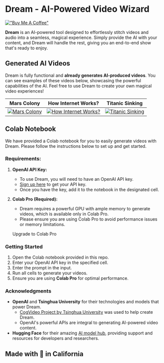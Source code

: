 Dream - AI-Powered Video Wizard
===============================

[!["Buy Me A Coffee"](https://www.buymeacoffee.com/assets/img/custom_images/orange_img.png)](https://www.buymeacoffee.com/achint08)

**Dream** is an AI-powered tool designed to effortlessly stitch videos and audio into a seamless, magical experience. Simply provide the AI with your content, and Dream will handle the rest, giving you an end-to-end show that's ready to enjoy.

Generated AI Videos
-------------------

Dream is fully functional and **already generates AI-produced videos**. You can see examples of these videos below, showcasing the powerful capabilities of the AI. Feel free to use Dream to create your own magical video experiences!

| Mars Colony | How Internet Works? | Titanic Sinking |
|--------|--------|--------|
| [![Mars Colony](https://img.youtube.com/vi/IGXhbMyBAoE/0.jpg)](https://www.youtube.com/watch?v=IGXhbMyBAoE) | [![How Internet Works?](https://img.youtube.com/vi/qYlfVug500c/0.jpg)](https://www.youtube.com/watch?v=qYlfVug500c) | [![Titanic Sinking](https://img.youtube.com/vi/q0KElpWHT3g/0.jpg)](https://www.youtube.com/watch?v=q0KElpWHT3g) |


Colab Notebook
--------------

We have provided a Colab notebook for you to easily generate videos with Dream. Please follow the instructions below to set up and get started.

### Requirements:

1.  **OpenAI API Key:**

    -   To use Dream, you will need to have an OpenAI API key.
    -   [Sign up here](https://beta.openai.com/signup) to get your API key.
    -   Once you have the key, add it to the notebook in the designated cell.
      

2.  **Colab Pro (Required):**

    -   Dream requires a powerful GPU with ample memory to generate videos, which is available only in Colab Pro.
    -   Please ensure you are using Colab Pro to avoid performance issues or memory limitations.

    Upgrade to Colab Pro

### Getting Started

1.  Open the Colab notebook provided in this repo.
2.  Enter your OpenAI API key in the specified cell.
3.  Enter the prompt in the input.
4.  Run all cells to generate your videos.
5.  Ensure you are using **Colab Pro** for optimal performance.

### Acknowledgments

-   **OpenAI** and **Tsinghua University** for their technologies and models that power Dream.
    -   [CogVideo Project by Tsinghua University](https://github.com/THUDM/CogVideo) was used to help create Dream.
    -   OpenAI's powerful APIs are integral to generating AI-powered video content.
-   **Hugging Face** for their amazing [AI model hub](https://huggingface.co), providing support and resources for developers and researchers.

  ## Made with 💓 in California
